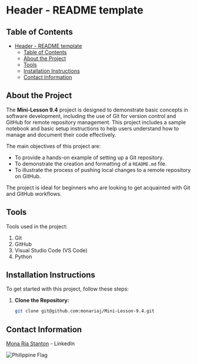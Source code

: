 # Header - README template
<a class="anchor" id="table_of_contents"></a>
## Table of Contents
- [Header - README template](#header---readme-template)
  - [Table of Contents](#table-of-contents)
  - [About the Project](#about-the-project)
  - [Tools](#tools)
  - [Installation Instructions](#installation-instructions)
  - [Contact Information](#contact-information)

<a class="anchor" id="about_the_project"></a>
## About the Project
The **Mini-Lesson 9.4** project is designed to demonstrate basic concepts in software development, including the use of Git for version control and GitHub for remote repository management. This project includes a sample notebook and basic setup instructions to help users understand how to manage and document their code effectively.

The main objectives of this project are:
- To provide a hands-on example of setting up a Git repository.
- To demonstrate the creation and formatting of a `README.md` file.
- To illustrate the process of pushing local changes to a remote repository on GitHub.

The project is ideal for beginners who are looking to get acquainted with Git and GitHub workflows.

<a class="anchor" id="tools"></a>
## Tools
Tools used in the project:
1. Git
2. GitHub
3. Visual Studio Code (VS Code)
4. Python

<a class="anchor" id="installation_instructions"></a>
## Installation Instructions
To get started with this project, follow these steps:

1. **Clone the Repository:**
   ```bash
   git clone git@github.com:monariaj/Mini-Lesson-9.4.git
<a class="anchor" id="contact"></a>
## Contact Information
[Mona Ria Stanton](https://www.linkedin.com/in/monariastanton/) - LinkedIn 

![Philippine Flag](https://encrypted-tbn0.gstatic.com/images?q=tbn:ANd9GcRRyVLiK1934i_sLQe9G_l6x2AqC12IR_v2Sw&s "Philippine Flag logo")
